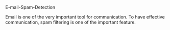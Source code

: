 E-mail-Spam-Detection

Email is one of the very important tool for communication. To have effective communication, spam filtering is one of the important feature.
